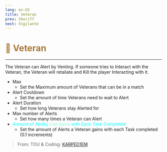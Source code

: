 ```yaml
---
lang: en-US
title: Veteran
prev: Sheriff
next: Vigilante
---
```


# <font color="#a77738">🤺 <b>Veteran</b></font> <Badge text="Killing" type="tip" vertical="middle"/>

***

The Veteran can Alert by Venting. If someone tries to Interact with the Veteran, the Veteran will retaliate and Kill the player Interacting with it.

- Max
  - Set the Maximum amount of Veterans that can be in a match
- Alert Cooldown
  - Set the amount of time Veterans need to wait to Alert
- Alert Duration
  - Set how long Veterans stay Alerted for
- Max number of Alerts
  - Set how many times a Veteran can Alert
- <font color=#00ffff>Amount of Ability</font> <font color=#7fffd2>Use Gains</font> <font color=#00ffff>with Each Task Completed</font>
  - Set the amount of Alerts a Veteran gains with each Task completed (0.1 increments)

> From: TOU & Coding: [KARPED1EM](https://github.com/KARPED1EM)
